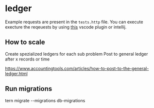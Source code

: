 # ledger

Example requests are present in the `tests.http` file. You can execute execture the reqeuests by using [this](https://marketplace.visualstudio.com/items?itemName=humao.rest-client) vscode plugin or intellij.

## How to scale

Create spezialized ledgers for each sub problem
Post to general ledger after x records or time

https://www.accountingtools.com/articles/how-to-post-to-the-general-ledger.html

## Run migrations

tern migrate --migrations db-migrations
